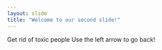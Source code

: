 ```yaml
---
layout: slide
title: "Welcome to our second slide!"
---
```

Get rid of toxic people
Use the left arrow to go back!
